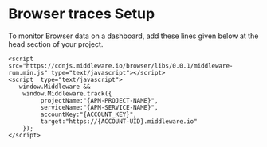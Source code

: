 # Browser traces Setup

To monitor Browser data on a dashboard, add these lines given below at the head section of your project.

```
<script src="https://cdnjs.middleware.io/browser/libs/0.0.1/middleware-rum.min.js" type="text/javascript"></script>
<script  type="text/javascript">
   window.Middleware &&
    window.Middleware.track({
         projectName:"{APM-PROJECT-NAME}",
         serviceName:"{APM-SERVICE-NAME}",
         accountKey:"{ACCOUNT_KEY}",
         target:"https://{ACCOUNT-UID}.middleware.io"
    });
</script>
